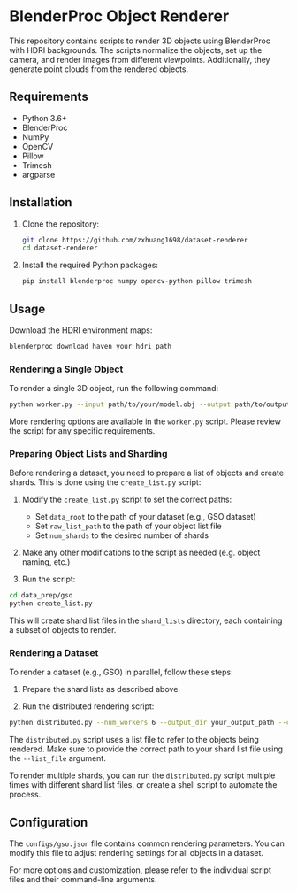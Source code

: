 # BlenderProc Object Renderer

This repository contains scripts to render 3D objects using BlenderProc with HDRI backgrounds. The scripts normalize the objects, set up the camera, and render images from different viewpoints. Additionally, they generate point clouds from the rendered objects.

## Requirements

- Python 3.6+
- BlenderProc
- NumPy
- OpenCV
- Pillow
- Trimesh
- argparse

## Installation

1. Clone the repository:
    ```sh
    git clone https://github.com/zxhuang1698/dataset-renderer
    cd dataset-renderer
    ```

2. Install the required Python packages:
    ```sh
    pip install blenderproc numpy opencv-python pillow trimesh
    ```

## Usage

Download the HDRI environment maps:
```sh
blenderproc download haven your_hdri_path
```

### Rendering a Single Object

To render a single 3D object, run the following command:

```sh
python worker.py --input path/to/your/model.obj --output path/to/output/directory --hdri_path your_hdri_path/hdris
```
More rendering options are available in the `worker.py` script. Please review the script for any specific requirements.

### Preparing Object Lists and Sharding

Before rendering a dataset, you need to prepare a list of objects and create shards. This is done using the `create_list.py` script:

1. Modify the `create_list.py` script to set the correct paths:
   - Set `data_root` to the path of your dataset (e.g., GSO dataset)
   - Set `raw_list_path` to the path of your object list file
   - Set `num_shards` to the desired number of shards

2. Make any other modifications to the script as needed (e.g. object naming, etc.)

3. Run the script:
```sh
cd data_prep/gso
python create_list.py
```
This will create shard list files in the `shard_lists` directory, each containing a subset of objects to render.

### Rendering a Dataset

To render a dataset (e.g., GSO) in parallel, follow these steps:

1. Prepare the shard lists as described above.

2. Run the distributed rendering script:
```sh
python distributed.py --num_workers 6 --output_dir your_output_path --config configs/gso.json --list_file path/to/your/shard_lists/0.txt
```

The `distributed.py` script uses a list file to refer to the objects being rendered. Make sure to provide the correct path to your shard list file using the `--list_file` argument.

To render multiple shards, you can run the `distributed.py` script multiple times with different shard list files, or create a shell script to automate the process.

## Configuration

The `configs/gso.json` file contains common rendering parameters. You can modify this file to adjust rendering settings for all objects in a dataset.

For more options and customization, please refer to the individual script files and their command-line arguments.